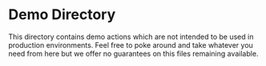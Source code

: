 # Demo Directory

This directory contains demo actions which are not intended to be used in production
environments. Feel free to poke around and take whatever you need from here but
we offer no guarantees on this files remaining available.
